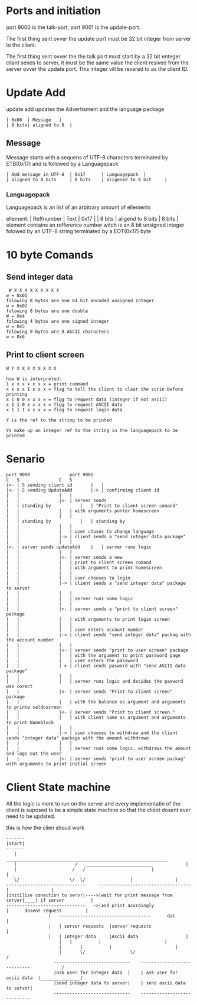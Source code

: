 # Ports and initiation 
port 9000 is the talk-port, port 9001 is the update-port.

The first thing sent ovver the update port must be 32 bit integer from server to the cliant.

The first thing sent ovver the the talk port must start by a 32 bit enteger cliant sends to server, it must be the same value the client resived from the server ovver the update port. This integer vill be revered to as the client ID.

# Update Add
update add updates the Advertisment and the language package

	| 0x00	| Message	|
	| 8 bits| aligned to 8 	|


## Message  
Message starts with a sequens of UTF-8 characters terminated by ETB(0x17) and is followed by a Languagepack

	| Add message in UTF-8 	| 0x17		| Languagepack	|
	| aligned to 8 bits 	| 8 bits 	| aligened to 8 bit 	|

### Languagepack
Languagepack is an list of an arbitrary amount of ellements

ellement:
	| Reffnumber 	| Text			| 0x17	 	|
	| 8 bits 	| aligend to 8 bits 	| 8 bits 	|
element contains an refference number witch is an 8 bit unsigned integer folowed by an UTF-8 string terminated by a EOT(0x17) byte



# 10 byte Comands 
## Send integer data

	 W X X X X X X X X X
	w = 0x01 
	folowing 8 bytes are one 64 bit encoded unsigned integer
	w = 0x02
	folowing 8 bytes are one double
	W = 0x4 
	folowing 4 bytes are one signed integer
	w = 0x5
	folowing 9 bytes are 9 ASCII characters
	w = 0x6 


## Print to client screen

	
	W Y X X X X X X X X
	
	how W is interpreted:
	1 x x x x x x x = print command
	x x x x 1 x x x = flag to tell the client to clear the scrin before printing
	x 1 0 0 x x x x = flgg to request data (integer if not ascii)
	x 1 1 0 x x x x = flgg to request ASCII data 
	x 1 1 1 x x x x = flag to request login data

	Y is the ref to the string to be printed
	
	Ys make up an integer ref to the string in the languagepack to be printed

# Senario
	port 9000				port 9001
	C	S				C	S
	|<-	| S sending client id		|	| 
	|<-	| S sending UpdateAdd		|->	| confirming client id
	|	|				|	|
	| 	|				|<-	| server sends 
	|	| standing by			|	| "Print to client screen comand" 
	|	|				| 	| with arguments ponter homescreen
	|	|				|	|		
	|	| standing by 			|	| standing by
	|	|				|	|
	|	|				|	| user chuses to change language
	|	|				|->	| client sends a "send integer data package"
	|	|				|	|
	|<-	| server sends updateAdd	|	| server runs logic
	|	|				|	|
	|	|				|<-	| server sends a new 
	|	|				|	| print to client screen comand
	|	|				|	| with argument to print homescreen
	|	|				|	|
	|	|				|	| user chooses to login 
	|	|				|->	| client sends a "send integer data" package to server
	|	|				|	| 
	|	|				|	| server runs some logic
	|	|				|	| 
	|	|				|<-	| server sends a "print to client screen" package 
	|	|				|	| with arguments to print login screen
	|	|				|	| 
	|	|				|	| user enters account number
	|	|				|->	| client sends "send integer data" packag with the account number 
	|	|				|	|
	|	|				|<-	| server sends "print to user screen" package 
	|	|				|	| with the argument to print password page
	|	|				| 	| user enters the password 
	|	|				|->	| client sends pasword with "send ASCII data package"
	|	|				|	|
	|	|				|	| server runs logic and decides the pasword was corect
	|	|				|<-	| server sends "Print to client screen" package
	|	|				|	| with the balance as argument and arguments to printe saldoscreen
	|	|				|<-	| server sends "Print to client screen "
	|	|				|	| with client name as argument and arguments to print Nameblock
	|	|				|	| 
	|	|				|->	| user chooses to withdraw and the client sends "integer data" package with the amount withdrown
	|	|				|	| 
	|	|				|	| server runs some logic, withdraws the amount and logs out the user
	|	|				|<-	| server sends "print to user screen packag" with arguments to print initial screen
	
	
# Client State machine

All the logic is ment to run on the server and every implementatin of the client 
is suposed to be a simple state machine so that the client dosent ever need to be updated.

this is how the clien shoud work 
```
-------
|start|
-------
   |                                       _____________________________________________________________
   |  					  /	  _________________________	  		 	|
   |					 /	 /                         |				|
   \/					\/	\/ 		           |				|
------------------------------	   -----------------------------------	   |				|
|initilize conection to servr|---->|wait for print message from server|____| if server 			|
------------------------------   ->|and print acordingly              |      dosent request 		|
				|   -----------------------------------	     dat		 	|
				|	| server requests  |server requests 				|
				|	| integer data     |Ascii data					|
			        |	|		   |						|
			        |   	|		   |						|
			        |       \/                 \/                 				/
		          -----------------------------    ----------------------------		       /
		          |ask user for integer data  |    | ask user for ascii data  |_______________/
		          |send integer data to server|    | send ascii data to server|
		          -----------------------------    ----------------------------
```
